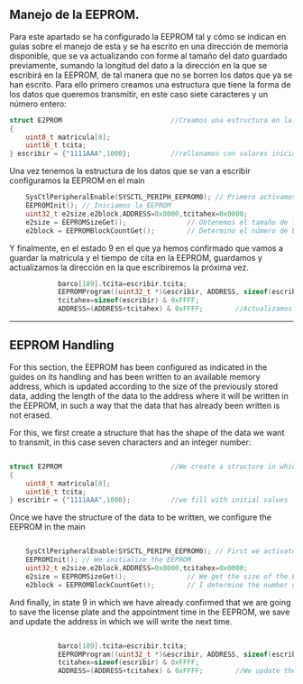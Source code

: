 <h2>Manejo de la EEPROM.</h2>

Para este apartado se ha configurado la EEPROM tal y cómo se indican en guías sobre el manejo de esta y se ha escrito en una dirección de memoria disponible, que se va actualizando con forme al tamaño del dato guardado previamente, sumando la longitud del dato a la dirección en la que se escribirá en la EEPROM, de tal manera que no se borren los datos que ya se han escrito. 
Para ello primero creamos una estructura que tiene la forma de los datos que queremos transmitir, en este caso siete caracteres y un número entero:
```C
struct E2PROM                           //Creamos una estructura en la que irán los datos que enviaremos a la EEPROM
{
    uint8_t matricula[8];
    uint16_t tcita;
} escribir = {"1111AAA",1000};          //rellenamos con valores iniciales
```
Una vez tenemos la estructura de los datos que se van a escribir configuramos la EEPROM en el main
```C   
    SysCtlPeripheralEnable(SYSCTL_PERIPH_EEPROM0); // Primero activamos la EEPROM
    EEPROMInit(); // Iniciamos la EEPROM
    uint32_t e2size,e2block,ADDRESS=0x0000,tcitahex=0x0000;                //Variables que nos servirán a continuación
    e2size = EEPROMSizeGet();               // Obtenemos el tamaño de la EEPROM
    e2block = EEPROMBlockCountGet();        // Determino el número de bloques de la EEPROM
```
Y finalmente, en el estado 9 en el que ya hemos confirmado que vamos a guardar la matrícula y el tiempo de cita en la EEPROM, guardamos y actualizamos la 
dirección en la que escribiremos la próxima vez.
```C            
            barco[189].tcita=escribir.tcita;
            EEPROMProgram((uint32_t *)&escribir, ADDRESS, sizeof(escribir)); //Escribimos en la EEPROM
            tcitahex=sizeof(escribir) & 0xFFFF;
            ADDRESS=(ADDRESS+tcitahex) & 0xFFFF;        //Actualizamos el valor de la dirección donde estcribirá el próximo dato
```
------------------------------------------------- ----------------------------------------------------------------------- --------------------------------------------------------
<h2>EEPROM Handling</h2>
For this section, the EEPROM has been configured as indicated in the guides on its handling and has been written to an available memory address, which is updated according to the size of the previously stored data, adding the length of the data to the address where it will be written in the EEPROM, in such a way that the data that has already been written is not erased.

For this, we first create a structure that has the shape of the data we want to transmit, in this case seven characters and an integer number:

```C

struct E2PROM                           //We create a structure in which the data that we will send to the EEPROM will go
{
    uint8_t matricula[8];
    uint16_t tcita;
} escribir = {"1111AAA",1000};          //we fill with initial values
```
Once we have the structure of the data to be written, we configure the EEPROM in the main

```C

    SysCtlPeripheralEnable(SYSCTL_PERIPH_EEPROM0); // First we activate the EEPROM
    EEPROMInit(); // We initialize the EEPROM
    uint32_t e2size,e2block,ADDRESS=0x0000,tcitahex=0x0000;                //Variables that will be useful to us below
    e2size = EEPROMSizeGet();               // We get the size of the EEPROM
    e2block = EEPROMBlockCountGet();        // I determine the number of blocks of the EEPROM
```
And finally, in state 9 in which we have already confirmed that we are going to save the license plate and the appointment time in the EEPROM, we save and update the address in which we will write the next time.

```C

            barco[189].tcita=escribir.tcita;
            EEPROMProgram((uint32_t *)&escribir, ADDRESS, sizeof(escribir)); //We write in the EEPROM
            tcitahex=sizeof(escribir) & 0xFFFF;
            ADDRESS=(ADDRESS+tcitahex) & 0xFFFF;        //We update the value of the address where the next data will be written
```
